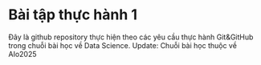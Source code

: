 # Bài tập thực hành 1

Đây là github repository thực hiện theo các yêu cầu thực hành Git&GitHub trong chuỗi bài học về Data Science.
Update: Chuỗi bài học thuộc về AIo2025
